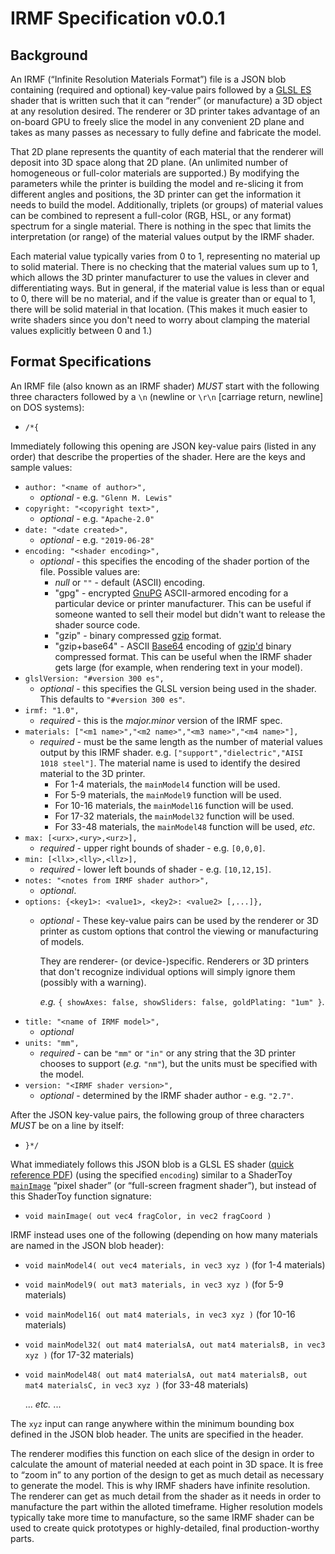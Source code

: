 # IRMF Specification v0.0.1

## Background

An IRMF (“Infinite Resolution Materials Format”) file is a JSON blob containing
(required and optional) key-value pairs followed by a [GLSL ES](https://en.wikipedia.org/wiki/OpenGL_ES#OpenGL_ES_3.0)
shader that is written such that it can “render” (or manufacture) a 3D object at
any resolution desired.
The renderer or 3D printer takes advantage of an on-board GPU to freely
slice the model in any convenient 2D plane and takes as many passes as necessary
to fully define and fabricate the model.

That 2D plane represents the quantity of each material
that the renderer will deposit into 3D space along that 2D plane.
(An unlimited number of homogeneous or full-color materials are supported.)
By modifying the parameters while the printer is building the model and
re-slicing it from different angles and positions, the 3D printer can get
the information it needs to build the model.
Additionally, triplets (or groups) of material values can be combined
to represent a full-color (RGB, HSL, or any format) spectrum for a single material.
There is nothing in the spec that limits the interpretation (or range) of
the material values output by the IRMF shader.

Each material value typically varies from 0 to 1, representing no material up
to solid material. There is no checking that the material values sum up to 1,
which allows the 3D printer manufacturer to use the values in clever and
differentiating ways. But in general, if the material value is less than or
equal to 0, there will be no material, and if the value is greater than
or equal to 1, there will be solid material in that location. (This makes it
much easier to write shaders since you don't need to worry about clamping
the material values explicitly between 0 and 1.)

## Format Specifications

An IRMF file (also known as an IRMF shader) *MUST* start with the following three
characters followed by a `\n` (newline or `\r\n` [carriage return, newline]
on DOS systems):

* `/*{`

Immediately following this opening are JSON key-value pairs
(listed in any order) that describe the properties of the shader.
Here are the keys and sample values:

* `author: "<name of author>",`
  * *optional* - e.g. `"Glenn M. Lewis"`
* `copyright: "<copyright text>",`
  * *optional* - e.g. `"Apache-2.0"`
* `date: "<date created>",`
  * *optional* - e.g. `"2019-06-28"`
* `encoding: "<shader encoding>",`
  * *optional* - this specifies the encoding of the shader portion of the file.
    Possible values are:
    * _null_ or `""` - default (ASCII) encoding.
    * "gpg" - encrypted [GnuPG](https://gnupg.org/) ASCII-armored encoding for a
      particular device or printer manufacturer. This can be useful if someone
      wanted to sell their model but didn't want to release the shader source code.
    * "gzip" - binary compressed [gzip](https://en.wikipedia.org/wiki/Gzip) format.
    * "gzip+base64" - ASCII [Base64](https://en.wikipedia.org/wiki/Base64) encoding
      of [gzip'd](https://en.wikipedia.org/wiki/Gzip) binary compressed format.
      This can be useful when the IRMF shader gets large (for example, when rendering
      text in your model).
* `glslVersion: "#version 300 es",`
  * *optional* - this specifies the GLSL version being used in the shader.
    This defaults to `"#version 300 es"`.
* `irmf: "1.0",`
  * *required* - this is the _major.minor_ version of the IRMF spec.
* `materials: ["<m1 name>","<m2 name>","<m3 name>","<m4 name>"],`
  * *required* - must be the same length as the number of material values
     output by this IRMF shader. e.g. `["support","dielectric","AISI 1018 steel"]`.
     The material name is used to identify the desired material to the 3D printer.
    * For 1-4 materials, the `mainModel4` function will be used.
    * For 5-9 materials, the `mainModel9` function will be used.
    * For 10-16 materials, the `mainModel16` function will be used.
    * For 17-32 materials, the `mainModel32` function will be used.
    * For 33-48 materials, the `mainModel48` function will be used, _etc_.
* `max: [<urx>,<ury>,<urz>],`
  * *required* - upper right bounds of shader - e.g. `[0,0,0]`.
* `min: [<llx>,<lly>,<llz>],`
  * *required* - lower left bounds of shader - e.g. `[10,12,15]`.
* `notes: "<notes from IRMF shader author>",`
  * *optional*.
* `options: {<key1>: <value1>, <key2>: <value2> [,...]},`
  * *optional* - These key-value pairs can be used by the renderer or 3D printer
    as custom options that control the viewing or manufacturing of models.

    They are renderer- (or device-)specific. Renderers or 3D printers that don't
    recognize individual options will simply ignore them (possibly with a warning).

    *e.g.* `{ showAxes: false, showSliders: false, goldPlating: "1um" }`.
* `title: "<name of IRMF model>",`
  * *optional*
* `units: "mm",`
  * *required* - can be `"mm"` or `"in"` or any string that the 3D printer chooses
    to support (*e.g.* `"nm"`), but the units must be specified with the model.
* `version: "<IRMF shader version>",`
  * *optional* - determined by the IRMF shader author - e.g. `"2.7"`.

After the JSON key-value pairs, the following group of three characters *MUST*
be on a line by itself:

* `}*/`

What immediately follows this JSON blob is a GLSL ES shader
([quick reference PDF](https://www.khronos.org/files/opengles3-quick-reference-card.pdf))
(using the specified `encoding`) similar to a ShaderToy
[`mainImage`](https://www.shadertoy.com/howto)
“pixel shader” (or “full-screen fragment shader”), but instead of this
ShaderToy function signature:

* `void mainImage( out vec4 fragColor, in vec2 fragCoord )`

IRMF instead uses one of the following (depending on how many materials
are named in the JSON blob header):

* `void mainModel4( out vec4 materials, in vec3 xyz )`
  (for 1-4 materials)
* `void mainModel9( out mat3 materials, in vec3 xyz )`
  (for 5-9 materials)
* `void mainModel16( out mat4 materials, in vec3 xyz )`
  (for 10-16 materials)
* `void mainModel32( out mat4 materialsA, out mat4 materialsB, in vec3 xyz )`
  (for 17-32 materials)
* `void mainModel48( out mat4 materialsA, out mat4 materialsB, out mat4 materialsC, in vec3 xyz )`
  (for 33-48 materials)

  ... _etc._ ...

The `xyz` input can range anywhere within the minimum bounding box
defined in the JSON blob header. The units are specified in the
header.

The renderer modifies this function on each slice of the design in order
to calculate the amount of material needed at each point in 3D space. It is
free to “zoom in” to any portion of the design to get as much detail as
necessary to generate the model. This is why IRMF shaders have infinite
resolution. The renderer can get as much detail from the shader as it needs
in order to manufacture the part within the alloted timeframe. Higher
resolution models typically take more time to manufacture, so the same
IRMF shader can be used to create quick prototypes or highly-detailed,
final production-worthy parts.
